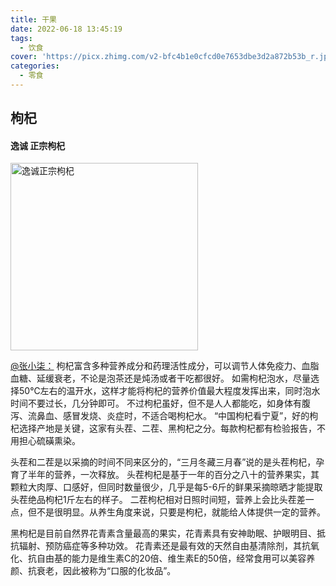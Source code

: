 ```yaml
---
title: 干果
date: 2022-06-18 13:45:19
tags:
  - 饮食
cover: 'https://picx.zhimg.com/v2-bfc4b1e0cfcd0e7653dbe3d2a872b53b_r.jpg?source=1940ef5c'
categories:
  - 零食
---
```

<!--more-->

## 枸杞

#### 逸诚 正宗枸杞

<img src="https://picx.zhimg.com/v2-bfc4b1e0cfcd0e7653dbe3d2a872b53b_r.jpg?source=1940ef5c" alt="逸诚正宗枸杞" width="300">

[@张小柒：](https://www.zhihu.com/question/23054911/answer/1848255204)
枸杞富含多种营养成分和药理活性成分，可以调节人体免疫力、血脂血糖、延缓衰老，不论是泡茶还是炖汤或者干吃都很好。
如需枸杞泡水，尽量选择50℃左右的温开水，这样才能将枸杞的营养价值最大程度发挥出来，同时泡水时间不要过长，几分钟即可。
不过枸杞虽好，但不是人人都能吃，如身体有腹泻、流鼻血、感冒发烧、炎症时，不适合喝枸杞水。
“中国枸杞看宁夏”，好的枸杞选择产地是关键，这家有头茬、二茬、黑枸杞之分。每款枸杞都有检验报告，不用担心硫磺熏染。

头茬和二茬是以采摘的时间不同来区分的，“三月冬藏三月春”说的是头茬枸杞，孕育了半年的营养，一次释放。
头茬枸杞是基于一年的百分之八十的营养果实，其颗粒大肉厚、口感好，但同时数量很少，几乎是每5-6斤的鲜果采摘晾晒才能提取头茬绝品枸杞1斤左右的样子。
二茬枸杞相对日照时间短，营养上会比头茬差一点，但不是很明显。从养生角度来说，只要是枸杞，就能给人体提供一定的营养。

黑枸杞是目前自然界花青素含量最高的果实，花青素具有安神助眠、护眼明目、抵抗辐射、预防癌症等多种功效。
花青素还是最有效的天然自由基清除剂，其抗氧化、抗自由基的能力是维生素C的20倍、维生素E的50倍，经常食用可以美容养颜、抗衰老，因此被称为“口服的化妆品”。
